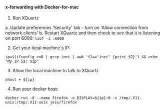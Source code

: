 #### x-forwarding with Docker-for-mac

1. Run XQuartz

  a. Update preferences 'Security' tab - turn on 'Allow connection from network clients'
  b. Restart XQuartz and then check to see that it is listening on port 6000:
     ```
     lsof -i :6000
     ```

2. Get your local machine's IP:

  ```
  ip=$(ifconfig en0 | grep inet | awk '$1=="inet" {print $2}') && echo "My IP is: $ip"
  ```

3. Allow the local machine to talk to XQuartz

  ```
  xhost + ${ip}
  ```

4. Run your docker host:

  ```
  docker run -d --name firefox -e DISPLAY=${ip}:0 -v /tmp/.X11-unix:/tmp/.X11-unix jess/firefox
  ```
